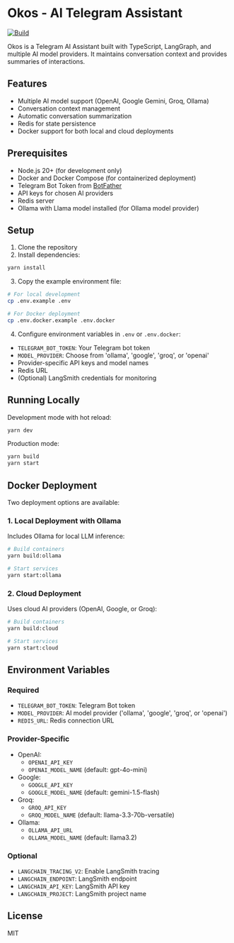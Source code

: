 # Okos - AI Telegram Assistant

[![Build](https://github.com/johnnybui/okos/actions/workflows/build.yml/badge.svg)](https://github.com/johnnybui/okos/actions/workflows/build.yml)

Okos is a Telegram AI Assistant built with TypeScript, LangGraph, and multiple AI model providers. It maintains conversation context and provides summaries of interactions.

## Features

- Multiple AI model support (OpenAI, Google Gemini, Groq, Ollama)
- Conversation context management
- Automatic conversation summarization
- Redis for state persistence
- Docker support for both local and cloud deployments

## Prerequisites

- Node.js 20+ (for development only)
- Docker and Docker Compose (for containerized deployment)
- Telegram Bot Token from [BotFather](https://t.me/botfather)
- API keys for chosen AI providers
- Redis server
- Ollama with Llama model installed (for Ollama model provider)

## Setup

1. Clone the repository
2. Install dependencies:

```bash
yarn install
```

3. Copy the example environment file:

```bash
# For local development
cp .env.example .env

# For Docker deployment
cp .env.docker.example .env.docker
```

4. Configure environment variables in `.env` or `.env.docker`:

- `TELEGRAM_BOT_TOKEN`: Your Telegram bot token
- `MODEL_PROVIDER`: Choose from 'ollama', 'google', 'groq', or 'openai'
- Provider-specific API keys and model names
- Redis URL
- (Optional) LangSmith credentials for monitoring

## Running Locally

Development mode with hot reload:

```bash
yarn dev
```

Production mode:

```bash
yarn build
yarn start
```

## Docker Deployment

Two deployment options are available:

### 1. Local Deployment with Ollama

Includes Ollama for local LLM inference:

```bash
# Build containers
yarn build:ollama

# Start services
yarn start:ollama
```

### 2. Cloud Deployment

Uses cloud AI providers (OpenAI, Google, or Groq):

```bash
# Build containers
yarn build:cloud

# Start services
yarn start:cloud
```

## Environment Variables

### Required

- `TELEGRAM_BOT_TOKEN`: Telegram Bot token
- `MODEL_PROVIDER`: AI model provider ('ollama', 'google', 'groq', or 'openai')
- `REDIS_URL`: Redis connection URL

### Provider-Specific

- OpenAI:
  - `OPENAI_API_KEY`
  - `OPENAI_MODEL_NAME` (default: gpt-4o-mini)
- Google:
  - `GOOGLE_API_KEY`
  - `GOOGLE_MODEL_NAME` (default: gemini-1.5-flash)
- Groq:
  - `GROQ_API_KEY`
  - `GROQ_MODEL_NAME` (default: llama-3.3-70b-versatile)
- Ollama:
  - `OLLAMA_API_URL`
  - `OLLAMA_MODEL_NAME` (default: llama3.2)

### Optional

- `LANGCHAIN_TRACING_V2`: Enable LangSmith tracing
- `LANGCHAIN_ENDPOINT`: LangSmith endpoint
- `LANGCHAIN_API_KEY`: LangSmith API key
- `LANGCHAIN_PROJECT`: LangSmith project name

## License

MIT
